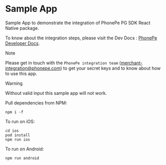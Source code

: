 # Sample App
Sample App to demonstrate the integration of PhonePe PG SDK React Native package.

To know about the integration steps, please visit the Dev Docs : [PhonePe Developer Docs](https://developer.phonepe.com/v1/docs/react-native-sdk-integration-standard).

> [!NOTE]
> Please get in touch with the ```PhonePe integration team``` (merchant-integration@phonepe.com) to get your secret keys and to know about how to use this app.

> [!WARNING]  
> Without valid input this sample app will not work.

Pull dependencies from NPM:
```
npm i -f
```

To run on iOS:
```
cd ios
pod install
npm run ios
```

To run on Android:
```
npm run android
```
